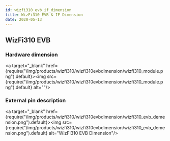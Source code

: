 ```yaml
---
id: wizfi310_evb_if_dimension
title: WizFi310 EVB & IF Dimension
date: 2020-05-13
---
```


## WizFi310 EVB

### Hardware dimension

<a target="_blank" href={require("/img/products/wizfi310/wizfi310evbdimension/wizfi310_module.png").default}><img src={require("/img/products/wizfi310/wizfi310evbdimension/wizfi310_module.png").default} alt=""/></a>

### External pin description

<a target="_blank" href={require("/img/products/wizfi310/wizfi310evbdimension/wizfi310_evb_demension.png").default}><img src={require("/img/products/wizfi310/wizfi310evbdimension/wizfi310_evb_demension.png").default} alt="WizFi310 EVB Dimension"/></a>
